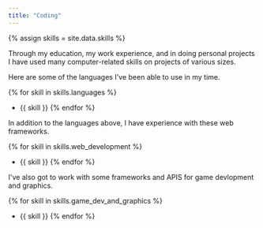```yaml
---
title: "Coding"
---
```

{% assign skills = site.data.skills %}

Through my education, my work experience, and in doing personal projects
I have used many computer-related skills on projects of various sizes.

Here are some of the languages I've been able to use in my time.

{% for skill in skills.languages %}
  - {{ skill }}
{% endfor %}

In addition to the languages above, I have experience with these web frameworks.

{% for skill in skills.web_development %}
  - {{ skill }}
{% endfor %}

I've also got to work with some frameworks and APIS for game devlopment and graphics.

{% for skill in skills.game_dev_and_graphics %}
  - {{ skill }}
{% endfor %}
